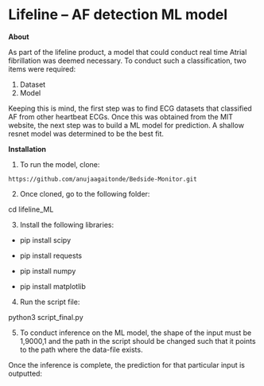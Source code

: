#
# Lifeline – AF detection ML model

**About**

As part of the lifeline product, a model that could conduct real time Atrial fibrillation was deemed necessary. To conduct such a classification, two items were required:

1. Dataset
2. Model

Keeping this is mind, the first step was to find ECG datasets that classified AF from other heartbeat ECGs. Once this was obtained from the MIT website, the next step was to build a ML model for prediction. A shallow resnet model was determined to be the best fit.

**Installation**

1. To run the model, clone:

``` https://github.com/anujaagaitonde/Bedside-Monitor.git ```

2. Once cloned, go to the following folder:

 cd lifeline\_ML

3. Install the following libraries:

* pip install scipy

* pip install requests

* pip install numpy

* pip install matplotlib

4. Run the script file:

 python3 script\_final.py

5. To conduct inference on the ML model, the shape of the input must be 1,9000,1 and the path in the script should be changed such that it points to the path where the data-file exists.

Once the inference is complete, the prediction for that particular input is outputted:

